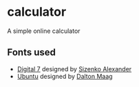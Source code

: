 # calculator
A simple online calculator

## Fonts used
* [Digital 7](https://www.dafont.com/digital-7.font) designed by [Sizenko Alexander](http://www.styleseven.com/) 
* [Ubuntu](https://fonts.google.com/specimen/Ubuntu?query=ubuntu) designed by [Dalton Maag](https://www.daltonmaag.com/)